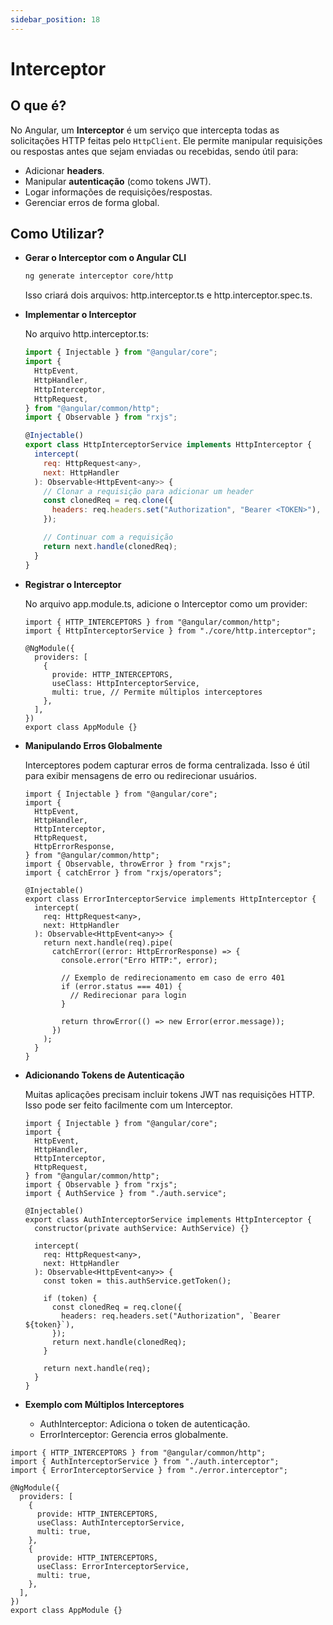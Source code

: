 ```yaml
---
sidebar_position: 18
---
```


# Interceptor

## O que é?

No Angular, um **Interceptor** é um serviço que intercepta todas as solicitações HTTP feitas pelo `HttpClient`. Ele permite manipular requisições ou respostas antes que sejam enviadas ou recebidas, sendo útil para:

- Adicionar **headers**.
- Manipular **autenticação** (como tokens JWT).
- Logar informações de requisições/respostas.
- Gerenciar erros de forma global.

## Como Utilizar?

- **Gerar o Interceptor com o Angular CLI**

  ```bash
  ng generate interceptor core/http
  ```

  Isso criará dois arquivos: http.interceptor.ts e http.interceptor.spec.ts.

- **Implementar o Interceptor**

  No arquivo http.interceptor.ts:

  ```jsx showLineNumbers
  import { Injectable } from "@angular/core";
  import {
    HttpEvent,
    HttpHandler,
    HttpInterceptor,
    HttpRequest,
  } from "@angular/common/http";
  import { Observable } from "rxjs";

  @Injectable()
  export class HttpInterceptorService implements HttpInterceptor {
    intercept(
      req: HttpRequest<any>,
      next: HttpHandler
    ): Observable<HttpEvent<any>> {
      // Clonar a requisição para adicionar um header
      const clonedReq = req.clone({
        headers: req.headers.set("Authorization", "Bearer <TOKEN>"),
      });

      // Continuar com a requisição
      return next.handle(clonedReq);
    }
  }
  ```

- **Registrar o Interceptor**

  No arquivo app.module.ts, adicione o Interceptor como um provider:

  ```tsx showLineNumbers
  import { HTTP_INTERCEPTORS } from "@angular/common/http";
  import { HttpInterceptorService } from "./core/http.interceptor";

  @NgModule({
    providers: [
      {
        provide: HTTP_INTERCEPTORS,
        useClass: HttpInterceptorService,
        multi: true, // Permite múltiplos interceptores
      },
    ],
  })
  export class AppModule {}
  ```

- **Manipulando Erros Globalmente**

  Interceptores podem capturar erros de forma centralizada. Isso é útil para exibir mensagens de erro ou redirecionar usuários.

  ```tsx showLineNumbers
  import { Injectable } from "@angular/core";
  import {
    HttpEvent,
    HttpHandler,
    HttpInterceptor,
    HttpRequest,
    HttpErrorResponse,
  } from "@angular/common/http";
  import { Observable, throwError } from "rxjs";
  import { catchError } from "rxjs/operators";

  @Injectable()
  export class ErrorInterceptorService implements HttpInterceptor {
    intercept(
      req: HttpRequest<any>,
      next: HttpHandler
    ): Observable<HttpEvent<any>> {
      return next.handle(req).pipe(
        catchError((error: HttpErrorResponse) => {
          console.error("Erro HTTP:", error);

          // Exemplo de redirecionamento em caso de erro 401
          if (error.status === 401) {
            // Redirecionar para login
          }

          return throwError(() => new Error(error.message));
        })
      );
    }
  }
  ```

- **Adicionando Tokens de Autenticação**

  Muitas aplicações precisam incluir tokens JWT nas requisições HTTP. Isso pode ser feito facilmente com um Interceptor.

  ```tsx showLineNumbers
  import { Injectable } from "@angular/core";
  import {
    HttpEvent,
    HttpHandler,
    HttpInterceptor,
    HttpRequest,
  } from "@angular/common/http";
  import { Observable } from "rxjs";
  import { AuthService } from "./auth.service";

  @Injectable()
  export class AuthInterceptorService implements HttpInterceptor {
    constructor(private authService: AuthService) {}

    intercept(
      req: HttpRequest<any>,
      next: HttpHandler
    ): Observable<HttpEvent<any>> {
      const token = this.authService.getToken();

      if (token) {
        const clonedReq = req.clone({
          headers: req.headers.set("Authorization", `Bearer ${token}`),
        });
        return next.handle(clonedReq);
      }

      return next.handle(req);
    }
  }
  ```

- **Exemplo com Múltiplos Interceptores**

  - AuthInterceptor: Adiciona o token de autenticação.
  - ErrorInterceptor: Gerencia erros globalmente.

```tsx showLineNumbers
import { HTTP_INTERCEPTORS } from "@angular/common/http";
import { AuthInterceptorService } from "./auth.interceptor";
import { ErrorInterceptorService } from "./error.interceptor";

@NgModule({
  providers: [
    {
      provide: HTTP_INTERCEPTORS,
      useClass: AuthInterceptorService,
      multi: true,
    },
    {
      provide: HTTP_INTERCEPTORS,
      useClass: ErrorInterceptorService,
      multi: true,
    },
  ],
})
export class AppModule {}
```
